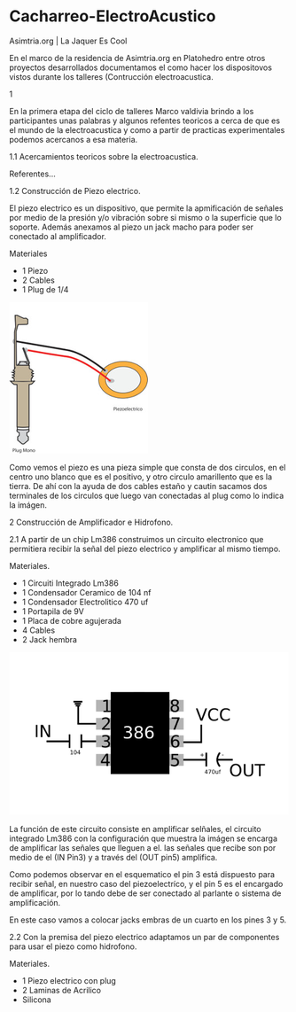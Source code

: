 # Cacharreo-ElectroAcustico

Asimtria.org | La Jaquer Es Cool

En el marco de la residencia de Asimtria.org en Platohedro entre otros proyectos desarrollados documentamos el como hacer los dispositovos vistos durante los talleres (Contrucción electroacustica.

1 

En la primera etapa del ciclo de talleres Marco valdivia brindo a los participantes unas palabras y algunos refentes teoricos a cerca de que es el mundo de la electroacustica y como a partir de practicas experimentales podemos acercanos a esa materia.

 1.1 Acercamientos teoricos sobre la electroacustica. 
 
 Referentes...
 
 1.2 Construcción de Piezo electrico. 
 
 El piezo electrico es un dispositivo, que permite la apmificación de señales por medio de la presión y/o vibración sobre si mismo o la superficie que lo soporte. Además anexamos al piezo un jack macho para poder ser conectado al amplificador. 
 
 Materiales 
 
  * 1 Piezo
  * 2 Cables 
  * 1 Plug  de 1/4
  
  ![Piezo Conexion](https://github.com/Noisk8/Cacharreo-ElectroAcustico/blob/master/piezo-directo.jpg)
  
Como vemos el piezo es una pieza simple que consta de dos circulos, en el centro uno blanco que es el positivo, y otro circulo amarillento que es la tierra. De ahí con la ayuda de dos cables estaño y cautin sacamos dos terminales de los circulos que luego van conectadas al plug como lo indica la imágen. 
 
2 Construcción de Amplificador e Hidrofono.

2.1 A partir de un chip Lm386 construimos un circuito electronico que permitiera recibir la señal del piezo electrico y amplificar al mismo tiempo. 

Materiales.

* 1 Circuiti Integrado Lm386 
* 1 Condensador Ceramico de 104 nf
* 1 Condensador Electrolitico 470 uf
* 1 Portapila de 9V 
* 1 Placa de cobre agujerada
* 4 Cables
* 2 Jack hembra

![Esquematico](https://github.com/Noisk8/Cacharreo-ElectroAcustico/blob/master/Ampli-peque.png)

La función de este circuito consiste en amplificar selñales, el circuito integrado Lm386 con la configuración que muestra la imágen se encarga de amplificar las señales que lleguen a el. las señales que recibe son por medio de el (IN Pin3) y a través del (OUT pin5)  amplifica.

Como podemos observar en el esquematico el pin 3 está dispuesto para recibir señal, en nuestro caso del piezoelectríco, y el pin 5 es el encargado de amplificar, por lo tando debe de ser conectado al parlante o sistema de amplificación.

En este caso vamos a colocar jacks embras de un cuarto en los pines 3 y 5.


2.2 Con la premisa del piezo electrico adaptamos un par de componentes para usar el piezo como hidrofono.

Materiales.

* 1 Piezo electrico con plug 
* 2 Laminas de Acrilico 
* Silicona 

